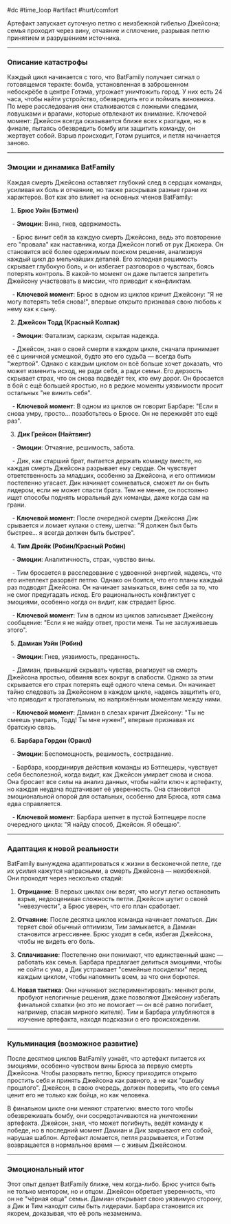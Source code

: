 #dc #time_loop #artifact #hurt/comfort

Артефакт запускает суточную петлю с неизбежной гибелью Джейсона; семья проходит через вину, отчаяние и сплочение, разрывая петлю принятием и разрушением источника.

---

### Описание катастрофы

Каждый цикл начинается с того, что BatFamily получает сигнал о готовящемся теракте: бомба, установленная в заброшенном небоскрёбе в центре Готэма, угрожает уничтожить город. У них есть 24 часа, чтобы найти устройство, обезвредить его и поймать виновника. По мере расследования они сталкиваются с ложными следами, ловушками и врагами, которые отвлекают их внимание. Ключевой момент: Джейсон всегда оказывается ближе всех к разгадке, но в финале, пытаясь обезвредить бомбу или защитить команду, он жертвует собой. Взрыв происходит, Готэм рушится, и петля начинается заново.

---

### Эмоции и динамика BatFamily

Каждая смерть Джейсона оставляет глубокий след в сердцах команды, усиливая их боль и отчаяние, но также раскрывая разные грани их характеров. Вот как это влияет на основных членов BatFamily:

1. **Брюс Уэйн (Бэтмен)** 

   - **Эмоции**: Вина, гнев, одержимость. 

   - Брюс винит себя за каждую смерть Джейсона, ведь это повторение его "провала" как наставника, когда Джейсон погиб от рук Джокера. Он становится всё более одержимым поиском решения, анализируя каждый цикл до мельчайших деталей. Его холодная решимость скрывает глубокую боль, и он избегает разговоров о чувствах, боясь потерять контроль. В какой-то момент он даже пытается запретить Джейсону участвовать в миссии, что приводит к конфликтам. 

   - **Ключевой момент**: Брюс в одном из циклов кричит Джейсону: "Я не могу потерять тебя снова!", впервые открыто признавая свою любовь к нему как к сыну.

2. **Джейсон Тодд (Красный Колпак)** 

   - **Эмоции**: Фатализм, сарказм, скрытая надежда. 

   - Джейсон, зная о своей смерти в каждом цикле, сначала принимает её с циничной усмешкой, будто это его судьба — всегда быть "жертвой". Однако с каждым циклом он всё больше хочет доказать, что может изменить исход, не ради себя, а ради семьи. Его дерзость скрывает страх, что он снова подведёт тех, кто ему дорог. Он бросается в бой с ещё большей яростью, но в редкие моменты уязвимости просит остальных "не винить себя". 

   - **Ключевой момент**: В одном из циклов он говорит Барбаре: "Если я снова умру, просто... позаботьтесь о Брюсе. Он не переживёт это ещё раз".

3. **Дик Грейсон (Найтвинг)** 

   - **Эмоции**: Отчаяние, решимость, забота. 

   - Дик, как старший брат, пытается держать команду вместе, но каждая смерть Джейсона разрывает ему сердце. Он чувствует ответственность за младших, особенно за Джейсона, и его оптимизм постепенно угасает. Дик начинает сомневаться, сможет ли он быть лидером, если не может спасти брата. Тем не менее, он постоянно ищет способы поднять моральный дух команды, даже когда сам на грани. 

   - **Ключевой момент**: После очередной смерти Джейсона Дик срывается и ломает кулаки о стену, шепча: "Я должен был быть быстрее... я всегда должен быть быстрее".

4. **Тим Дрейк (Робин/Красный Робин)** 

   - **Эмоции**: Аналитичность, страх, чувство вины. 

   - Тим бросается в расследование с удвоенной энергией, надеясь, что его интеллект разорвёт петлю. Однако он боится, что его планы каждый раз подводят Джейсона. Он начинает замыкаться, виня себя за то, что не смог предугадать исход. Его рациональность конфликтует с эмоциями, особенно когда он видит, как страдает Брюс. 

   - **Ключевой момент**: Тим в одном из циклов записывает Джейсону сообщение: "Если я не найду ответ, прости меня. Ты не заслуживаешь этого".

5. **Дамиан Уэйн (Робин)** 

   - **Эмоции**: Гнев, уязвимость, преданность. 

   - Дамиан, привыкший скрывать чувства, реагирует на смерть Джейсона яростью, обвиняя всех вокруг в слабости. Однако за этим скрывается его страх потерять ещё одного члена семьи. Он начинает тайно следовать за Джейсоном в каждом цикле, надеясь защитить его, что приводит к трогательным, но напряжённым моментам между ними. 

   - **Ключевой момент**: Дамиан в слезах кричит Джейсону: "Ты не смеешь умирать, Тодд! Ты мне нужен!", впервые признавая их братскую связь.

6. **Барбара Гордон (Оракл)** 

   - **Эмоции**: Беспомощность, решимость, сострадание. 

   - Барбара, координируя действия команды из Бэтпещеры, чувствует себя бесполезной, когда видит, как Джейсон умирает снова и снова. Она бросает все силы на анализ данных, чтобы найти ключ к артефакту, но каждая неудача подтачивает её уверенность. Она становится эмоциональной опорой для остальных, особенно для Брюса, хотя сама едва справляется. 

   - **Ключевой момент**: Барбара шепчет в пустой Бэтпещере после очередного цикла: "Я найду способ, Джейсон. Я обещаю".

---

### Адаптация к новой реальности

BatFamily вынуждена адаптироваться к жизни в бесконечной петле, где их усилия кажутся напрасными, а смерть Джейсона — неизбежной. Они проходят через несколько стадий:

1. **Отрицание**: В первых циклах они верят, что могут легко остановить взрыв, недооценивая сложность петли. Джейсон шутит о своей "невезучести", а Брюс уверен, что его план сработает.

2. **Отчаяние**: После десятка циклов команда начинает ломаться. Дик теряет свой обычный оптимизм, Тим замыкается, а Дамиан становится агрессивнее. Брюс уходит в себя, избегая Джейсона, чтобы не видеть его боль.

3. **Сплачивание**: Постепенно они понимают, что единственный шанс — работать как семья. Барбара предлагает делиться эмоциями, чтобы не сойти с ума, а Дик устраивает "семейные посиделки" перед каждым циклом, чтобы напомнить всем, за что они борются.

4. **Новая тактика**: Они начинают экспериментировать: меняют роли, пробуют нелогичные решения, даже позволяют Джейсону избегать финальной схватки (но это не помогает — он всё равно погибает, например, спасая мирного жителя). Тим и Барбара углубляются в изучение артефакта, находя подсказки о его происхождении.

---

### Кульминация (возможное развитие)

После десятков циклов BatFamily узнаёт, что артефакт питается их эмоциями, особенно чувством вины Брюса за первую смерть Джейсона. Чтобы разорвать петлю, Брюсу приходится открыто простить себя и принять Джейсона как равного, а не как "ошибку прошлого". Джейсон, в свою очередь, должен поверить, что его семья ценит его не только как бойца, но как человека.

В финальном цикле они меняют стратегию: вместо того чтобы обезвреживать бомбу, они сосредотачиваются на уничтожении артефакта. Джейсон, зная, что может погибнуть, ведёт команду к победе, но в последний момент Дамиан и Дик закрывают его собой, нарушая шаблон. Артефакт ломается, петля разрывается, и Готэм возвращается в нормальное время — с живым Джейсоном.

---

### Эмоциональный итог

Этот опыт делает BatFamily ближе, чем когда-либо. Брюс учится быть не только ментором, но и отцом. Джейсон обретает уверенность, что он не "чёрная овца" семьи. Дамиан открывает свою уязвимую сторону, а Дик и Тим находят силы быть лидерами. Барбара становится их якорем, доказывая, что её роль незаменима.